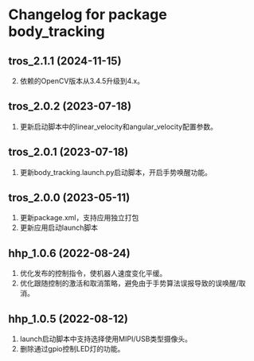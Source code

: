 # Changelog for package body_tracking

tros_2.1.1 (2024-11-15)
------------------
2. 依赖的OpenCV版本从3.4.5升级到4.x。

tros_2.0.2 (2023-07-18)
------------------
1. 更新启动脚本中的linear_velocity和angular_velocity配置参数。


tros_2.0.1 (2023-07-18)
------------------
1. 更新body_tracking.launch.py启动脚本，开启手势唤醒功能。


tros_2.0.0 (2023-05-11)
------------------
1. 更新package.xml，支持应用独立打包
2. 更新应用启动launch脚本


hhp_1.0.6 (2022-08-24)
------------------
1. 优化发布的控制指令，使机器人速度变化平缓。
2. 优化跟随控制的激活和取消策略，避免由于手势算法误报导致的误唤醒/取消。


hhp_1.0.5 (2022-08-12)
------------------
1. launch启动脚本中支持选择使用MIPI/USB类型摄像头。
2. 删除通过gpio控制LED灯的功能。
